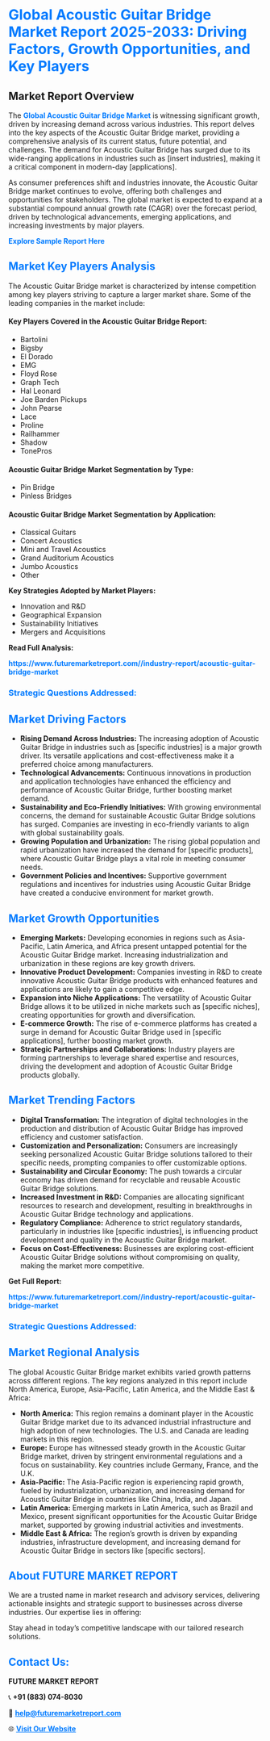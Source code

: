 <h1 style="color: #007BFF;">Global Acoustic Guitar Bridge Market Report 2025-2033: Driving Factors, Growth Opportunities, and Key Players</h1>

<section id="overview">
<h2>Market Report Overview</h2>
<p>The <a href="https://www.futuremarketreport.com//industry-report/acoustic-guitar-bridge-market" style="color: #007BFF; text-decoration: none;"><strong>Global Acoustic Guitar Bridge Market</strong></a> is witnessing significant growth, driven by increasing demand across various industries. This report delves into the key aspects of the Acoustic Guitar Bridge market, providing a comprehensive analysis of its current status, future potential, and challenges. The demand for Acoustic Guitar Bridge has surged due to its wide-ranging applications in industries such as [insert industries], making it a critical component in modern-day [applications].</p>
<p>As consumer preferences shift and industries innovate, the Acoustic Guitar Bridge market continues to evolve, offering both challenges and opportunities for stakeholders. The global market is expected to expand at a substantial compound annual growth rate (CAGR) over the forecast period, driven by technological advancements, emerging applications, and increasing investments by major players.</p>
</section>

<section id="overview">
<p><a href="https://www.futuremarketreport.com//request-sample/reportId=89451" style="color: #007BFF; text-decoration: none;"><strong>Explore Sample Report Here</strong></a></p>
</section>

<section id="key-players">
<h2 style="color: #007BFF;">Market Key Players Analysis</h2>
<p>The Acoustic Guitar Bridge market is characterized by intense competition among key players striving to capture a larger market share. Some of the leading companies in the market include:</p>
<h4>Key Players Covered in the Acoustic Guitar Bridge Report:</h4>
<ul><li>Bartolini</li><li>Bigsby</li><li>El Dorado</li><li>EMG</li><li>Floyd Rose</li><li>Graph Tech</li><li>Hal Leonard</li><li>Joe Barden Pickups</li><li>John Pearse</li><li>Lace</li><li>Proline</li><li>Railhammer</li><li>Shadow</li><li>TonePros</li></ul>
<h4>Acoustic Guitar Bridge Market Segmentation by Type:</h4>
<ul><li>Pin Bridge</li><li>Pinless Bridges</li></ul>

<h4>Acoustic Guitar Bridge Market Segmentation by Application:</h4>
<ul><li>Classical Guitars</li><li>Concert Acoustics</li><li>Mini and Travel Acoustics</li><li>Grand Auditorium Acoustics</li><li>Jumbo Acoustics</li><li>Other</li></ul>
<p><strong>Key Strategies Adopted by Market Players:</strong></p>
<ul>
<li>Innovation and R&D</li>
<li>Geographical Expansion</li>
<li>Sustainability Initiatives</li>
<li>Mergers and Acquisitions</li>
</ul>
</section>

<section>
<p><strong>Read Full Analysis: </strong></p><a href="https://www.futuremarketreport.com//industry-report/acoustic-guitar-bridge-market" style="color: #007BFF; text-decoration: none;"><strong>https://www.futuremarketreport.com//industry-report/acoustic-guitar-bridge-market</strong></a>
<h3 style="color: #007BFF;">Strategic Questions Addressed:</h3>
</section>

<section id="driving-factors">
<h2 style="color: #007BFF;">Market Driving Factors</h2>
<ul>
<li><strong>Rising Demand Across Industries:</strong> The increasing adoption of Acoustic Guitar Bridge in industries such as [specific industries] is a major growth driver. Its versatile applications and cost-effectiveness make it a preferred choice among manufacturers.</li>
<li><strong>Technological Advancements:</strong> Continuous innovations in production and application technologies have enhanced the efficiency and performance of Acoustic Guitar Bridge, further boosting market demand.</li>
<li><strong>Sustainability and Eco-Friendly Initiatives:</strong> With growing environmental concerns, the demand for sustainable Acoustic Guitar Bridge solutions has surged. Companies are investing in eco-friendly variants to align with global sustainability goals.</li>
<li><strong>Growing Population and Urbanization:</strong> The rising global population and rapid urbanization have increased the demand for [specific products], where Acoustic Guitar Bridge plays a vital role in meeting consumer needs.</li>
<li><strong>Government Policies and Incentives:</strong> Supportive government regulations and incentives for industries using Acoustic Guitar Bridge have created a conducive environment for market growth.</li>
</ul>
</section>

<section id="growth-opportunities">
<h2 style="color: #007BFF;">Market Growth Opportunities</h2>
<ul>
<li><strong>Emerging Markets:</strong> Developing economies in regions such as Asia-Pacific, Latin America, and Africa present untapped potential for the Acoustic Guitar Bridge market. Increasing industrialization and urbanization in these regions are key growth drivers.</li>
<li><strong>Innovative Product Development:</strong> Companies investing in R&D to create innovative Acoustic Guitar Bridge products with enhanced features and applications are likely to gain a competitive edge.</li>
<li><strong>Expansion into Niche Applications:</strong> The versatility of Acoustic Guitar Bridge allows it to be utilized in niche markets such as [specific niches], creating opportunities for growth and diversification.</li>
<li><strong>E-commerce Growth:</strong> The rise of e-commerce platforms has created a surge in demand for Acoustic Guitar Bridge used in [specific applications], further boosting market growth.</li>
<li><strong>Strategic Partnerships and Collaborations:</strong> Industry players are forming partnerships to leverage shared expertise and resources, driving the development and adoption of Acoustic Guitar Bridge products globally.</li>
</ul>
</section>

<section id="trending-factors">
<h2 style="color: #007BFF;">Market Trending Factors</h2>
<ul>
<li><strong>Digital Transformation:</strong> The integration of digital technologies in the production and distribution of Acoustic Guitar Bridge has improved efficiency and customer satisfaction.</li>
<li><strong>Customization and Personalization:</strong> Consumers are increasingly seeking personalized Acoustic Guitar Bridge solutions tailored to their specific needs, prompting companies to offer customizable options.</li>
<li><strong>Sustainability and Circular Economy:</strong> The push towards a circular economy has driven demand for recyclable and reusable Acoustic Guitar Bridge solutions.</li>
<li><strong>Increased Investment in R&D:</strong> Companies are allocating significant resources to research and development, resulting in breakthroughs in Acoustic Guitar Bridge technology and applications.</li>
<li><strong>Regulatory Compliance:</strong> Adherence to strict regulatory standards, particularly in industries like [specific industries], is influencing product development and quality in the Acoustic Guitar Bridge market.</li>
<li><strong>Focus on Cost-Effectiveness:</strong> Businesses are exploring cost-efficient Acoustic Guitar Bridge solutions without compromising on quality, making the market more competitive.</li>
</ul>
</section>

<section>
<p><strong>Get Full Report: </strong></p><a href="https://www.futuremarketreport.com//industry-report/acoustic-guitar-bridge-market" style="color: #007BFF; text-decoration: none;"><strong>https://www.futuremarketreport.com//industry-report/acoustic-guitar-bridge-market</strong></a>
<h3 style="color: #007BFF;">Strategic Questions Addressed:</h3>
</section>


<section id="regional-analysis">
<h2 style="color: #007BFF;">Market Regional Analysis</h2>
<p>The global Acoustic Guitar Bridge market exhibits varied growth patterns across different regions. The key regions analyzed in this report include North America, Europe, Asia-Pacific, Latin America, and the Middle East & Africa:</p>
<ul>
<li><strong>North America:</strong> This region remains a dominant player in the Acoustic Guitar Bridge market due to its advanced industrial infrastructure and high adoption of new technologies. The U.S. and Canada are leading markets in this region.</li>
<li><strong>Europe:</strong> Europe has witnessed steady growth in the Acoustic Guitar Bridge market, driven by stringent environmental regulations and a focus on sustainability. Key countries include Germany, France, and the U.K.</li>
<li><strong>Asia-Pacific:</strong> The Asia-Pacific region is experiencing rapid growth, fueled by industrialization, urbanization, and increasing demand for Acoustic Guitar Bridge in countries like China, India, and Japan.</li>
<li><strong>Latin America:</strong> Emerging markets in Latin America, such as Brazil and Mexico, present significant opportunities for the Acoustic Guitar Bridge market, supported by growing industrial activities and investments.</li>
<li><strong>Middle East & Africa:</strong> The region’s growth is driven by expanding industries, infrastructure development, and increasing demand for Acoustic Guitar Bridge in sectors like [specific sectors].</li>
</ul>
</section>

<footer>
<h2 style="color: #007BFF;">About FUTURE MARKET REPORT</h2>
<p>We are a trusted name in market research and advisory services, delivering actionable insights and strategic support to businesses across diverse industries. Our expertise lies in offering:</p>

<p>Stay ahead in today’s competitive landscape with our tailored research solutions.</p>

<h2 style="color: #007BFF;">Contact Us:</h2>
<p><strong>FUTURE MARKET REPORT</strong></p>
<p>📞 <strong>+91 (883) 074-8030</strong></p>
<p>📧 <strong><a href="mailto:help@futuremarketreport.com" style="color: #007BFF;">help@futuremarketreport.com</a></strong></p>
<p>🌐 <strong><a href="https://www.futuremarketreport.com/" style="color: #007BFF;">Visit Our Website</a></strong></p>
</footer>